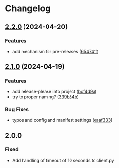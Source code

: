 # Changelog

## [2.2.0](https://github.com/martinalbert/buttercms-python/compare/v2.1.0...v2.2.0) (2024-04-20)


### Features

* add mechanism for pre-releases ([654741f](https://github.com/martinalbert/buttercms-python/commit/654741fd5025b505006e6cb03e9c06548c8268ef))

## [2.1.0](https://github.com/martinalbert/buttercms-python/compare/v2.0.0...v2.1.0) (2024-04-19)


### Features

* add release-please into project ([bcf4d9a](https://github.com/martinalbert/buttercms-python/commit/bcf4d9a6c84b7234e4a110f20f1bb42f1854d412))
* try to proper naming? ([339b54b](https://github.com/martinalbert/buttercms-python/commit/339b54bcd111da98600739e9b6532119a4cc54ff))


### Bug Fixes

* typos and config and manifest settings ([eaaf333](https://github.com/martinalbert/buttercms-python/commit/eaaf333b74c16a3996c2198e7aeb9262505b9035))

## 2.0.0

### Fixed
- Add handling of timeout of 10 seconds to client.py
